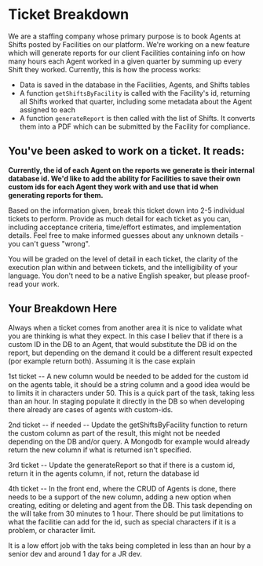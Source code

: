 # Ticket Breakdown
We are a staffing company whose primary purpose is to book Agents at Shifts posted by Facilities on our platform. We're working on a new feature which will generate reports for our client Facilities containing info on how many hours each Agent worked in a given quarter by summing up every Shift they worked. Currently, this is how the process works:

- Data is saved in the database in the Facilities, Agents, and Shifts tables
- A function `getShiftsByFacility` is called with the Facility's id, returning all Shifts worked that quarter, including some metadata about the Agent assigned to each
- A function `generateReport` is then called with the list of Shifts. It converts them into a PDF which can be submitted by the Facility for compliance.

## You've been asked to work on a ticket. It reads:

**Currently, the id of each Agent on the reports we generate is their internal database id. We'd like to add the ability for Facilities to save their own custom ids for each Agent they work with and use that id when generating reports for them.**


Based on the information given, break this ticket down into 2-5 individual tickets to perform. Provide as much detail for each ticket as you can, including acceptance criteria, time/effort estimates, and implementation details. Feel free to make informed guesses about any unknown details - you can't guess "wrong".


You will be graded on the level of detail in each ticket, the clarity of the execution plan within and between tickets, and the intelligibility of your language. You don't need to be a native English speaker, but please proof-read your work.

## Your Breakdown Here

Always when a ticket comes from another area it is nice to validate what you are thinking is what they expect. In this case I believ that if there is a custom ID in the DB to an Agent, that would substitute the DB id on the report, but depending on the demand it could be a different result expected (por example return both). Assuming it is the case explain

1st ticket -- A new column would be needed to be added for the custom id on the agents table, it should be a string column and a good idea would be to limits it in characters under 50. This is a quick part of the task, taking less than an hour. In staging populate it directly in the DB so when developing there already are cases of agents with custom-ids.

2nd ticket -- if needed -- Update the getShiftsByFacility function to return the custom column as part of the result, this might not be needed depending on the DB and/or query. A Mongodb for example would already return the new column if what is returned isn't specified. 

3rd ticket -- Update the generateReport so that if there is a custom id, return it in the agents column, if not, return the database id
 
4th ticket -- In the front end, where the CRUD of Agents is done, there needs to be a support of the new column, adding a new option when creating, editing or deleting and agent from the DB. This task depending on the will take from 30 minutes to 1 hour. There should be put limitations to what the facilitie can add for the id, such as special characters if it is a problem, or character limit.

It is a low effort job with the taks being completed in less than an hour by a senior dev and around 1 day for a JR dev.